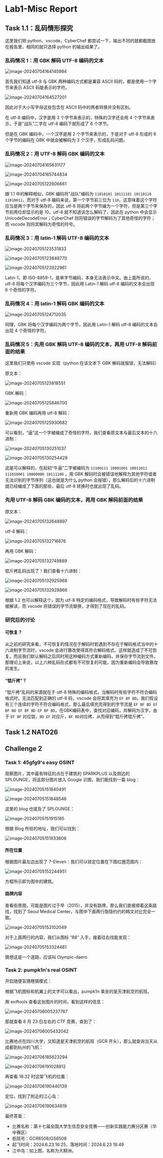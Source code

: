 # Lab1-Misc Report

## Task 1.1：乱码情形探究

这里我们把 python，vscode，CyberChef 都尝试一下，输出不同的就都截图放在报告里，相同的就只选择 python 的输出结果了。

### 乱码情况 1：用 GBK 解码 UTF-8 编码的文本

<img src="../../assets/image-20240704164145984.png" alt="image-20240704164145984"  />

首先我们知道 utf-8 与 GBK 两种编码方式都是兼容 ASCII 码的，都是使用一个字节来表示 ASCII 码能表示的字符。

![image-20240704164527201](../../assets/image-20240704164527201.png)

因此对于大小写字母这些包含在 ASCII 码中的两者转换并没有区别。

在 utf-8 编码中，汉字是用 3 个字节来表示的，特殊的汉字还会用 4 个字节来表示，于是“战队”二字在 utf-8 编码下就形成了 6 个字节。

但是在 GBK 编码中，一个汉字是用 2 个字节来表示的，于是对于 utf-8 形成的 6 个字节的编码在 GBK 中就会被解码为 3 个汉字，形成乱码问题。

### 乱码情况 2：用 UTF-8 解码 GBK 编码的文本

![image-20240704165631177](../../assets/image-20240704165631177.png)

![image-20240704165744834](../../assets/image-20240704165744834.png)

![image-20240705122606661](../../assets/image-20240705122606661.png)

跟 1.1 中的解释相似，GBK 编码将"战队"编码为 `11010101 10111101 10110110 11010011`，而对于 utf-8 编码来说，第一个字节前三位为 `110`，这意味着这个字符应当是两个字节来保存的，因此 utf-8 将前两个字节编为一个字符，但是第三个字节前两位却显示的是 10，utf-8 就不知道该怎么解码了，因此在 python 中会显示 UnicodeDecodeError；CyberChef 则将错误的字节解码为了其他奇怪的字符；而 vscode 则将其解码为奇怪的符号。

### 乱码情况 3：用 latin-1 解码 UTF-8 编码的文本

![image-20240705123531833](../../assets/image-20240705123531833.png)

![image-20240705123848770](../../assets/image-20240705123848770.png)

![image-20240705123922961](../../assets/image-20240705123922961.png)

Latin-1，即 ISO-8859-1，是单字节编码，本身无法表示中文。由上面所说的，utf-8 将每个汉字编码为三个字节，因此用 Latin-1 解码 utf-8 编码的文本会出现 6 个奇怪的字符。

### 乱码情况 4：用 latin-1 解码 GBK 编码的文本

![image-20240705124712035](../../assets/image-20240705124712035.png)

同理，GBK 将每个汉字编码为两个字节，因此用 Latin-1 解码 utf-8 编码的文本会出现 4 个奇怪的字符。

### 乱码情况 5：先用 GBK 解码 UTF-8 编码的文本，再用 UTF-8 解码前面的结果

这里我们只使用 vscode 实现（python 在该文本下 GBK 解码就报错，无法解码）

原文本：

![image-20240705125818551](../../assets/image-20240705125818551.png)

GBK 解码：

![image-20240705125846700](../../assets/image-20240705125846700.png)

重新用 GBK 编码再用 utf-8 解码：

![image-20240705125930682](../../assets/image-20240705125930682.png)

可以看到，“逼”这一个字被编成了奇怪的字符，我们查看原文本与最后文本的十六进制：

![image-20240705130251037](../../assets/image-20240705130251037.png)

![image-20240705130254429](../../assets/image-20240705130254429.png)

这是可以解释的，在起初“牛逼”二字被编码为 `11100111 10001001 10011011  111010001 10000000 10111100` ，用 GBK 解码时会被错误地解释为其他字符或者无法识别的字节序列（这也就是为什么 python 会报错），那么解码后的十六进制就已经编成了下面的那些，最后 utf-8 转换时也就出现了乱码。

### 先用 UTF-8 解码 GBK 编码的文本，再用 GBK 解码前面的结果

原文本：

![image-20240705132648897](../../assets/image-20240705132648897.png)

utf-8 解码：

![image-20240705132716676](../../assets/image-20240705132716676.png)

再用 GBK 解码：

![image-20240705132749889](../../assets/image-20240705132749889.png)

锟斤拷乱码出现了！我们查看十六进制：

![image-20240705132925968](../../assets/image-20240705132925968.png)

![image-20240705132928866](../../assets/image-20240705132928866.png)

根据 1.2 也可以解释这个，因为 utf-8 特定的编码格式，导致解码时有些字符无法被解读，而 vscode 将错误的字节流替换，才得到了现在的乱码。

### 研究后的讨论

#### 可恢复？

从之前的研究来看，不可恢复的情况在于解码时若遇到不存在于解码格式当中的十六进制字节流时，vscode 会进行篡改使得其符合解码格式，这样就造成了不可恢复。而且我们默认解码之后同时用这种编码方式重新编码，并保存字节流到文件。那理论上来说，以上六种乱码形式都有不可恢复的可能，因为重新编码会导致篡改的发生。

#### “锟斤拷”？

“锟斤拷”乱码的来源就在于 utf-8 特殊的编码格式，当解码时有些字符不符合编码格式时，无法匹配到正确的 utf-8 码，vscode 会将其填充为 `EF BF BD`。我们假设有三个连续的字符不符合编码格式，那么最后填充完得到的字节流是 `EF BF BD EF BF BD EF BF BD EF BF BD`，在GBK编码表中，查找对应编码，并解码为汉字，由于 `EF BF` 对应锟，`BD EF` 对应斤，`BF BD`对应拷，从而得到“锟斤拷锟斤拷”。

## Task 1.2 NATO26



## Challenge 2

### Task 1: 45gfg9's easy OSINT

观察图片，其中最有特征的点在于建筑的 SPARKPLUS 以及侧边的 SPLOUNGE，将这部分图片放入 Google 识图，我们能找到一篇 blog：

![image-20240705151840491](../../assets/image-20240705151840491.png)

![image-20240705151848546](../../assets/image-20240705151848546.png)

这里的 blog 也提及了 SPLOUNGE：

![image-20240705151915185](../../assets/image-20240705151915185.png)

根据 Blog 所给的地址，我们可以找到：

![image-20240705151933808](../../assets/image-20240705151933808.png)

#### 所在位置

根据图片最左边出现了 7-Eleven：我们可以锁定位置在下图红圈范围内：

![image-20240705152244951](../../assets/image-20240705152244951.png)

方框所示即为图中的建筑。

#### 路牌内容

查看街景图，可能是图片过于早（2015），并没有路牌，那么我们直接顺着这条路找，找到了 Seoul Medical Center，与图中下面两行隐隐约约的韩文对比完全一致。

![image-20240705153102049](../../assets/image-20240705153102049.png)

对于上面两行的内容，我们从图标 “88” 入手，接着往右找能发现：

![image-20240705153324481](../../assets/image-20240705153324481.png)

猜想这是一个道路，应该叫 Olympic-daero

### Task 2: pumpk1n's real OSINT

开启随便盲猜瞎猜模式：

根据飞机图标和机翼上的文字可以看出，pumpk1n 乘坐的是天津航空的航班。

用 exiftools 查看这张图片的时间，看到这样的信息：

![image-20240706005237767](../../assets/image-20240706005237767.png)

那就查看 6 月 23 日左右的 CTF 竞赛，查到了：

![image-20240706005432042](../../assets/image-20240706005432042.png)

比赛地点在四川大学，又知道是天津航空的航班（GCR 开头），那么就查询当天从成都到杭州的飞机：

![image-20240706185623294](../../assets/image-20240706185623294.png)

![image-20240706191028812](../../assets/image-20240706191028812.png)

再查看 18:32 时这架飞机的位置：

![image-20240706190440139](../../assets/image-20240706190440139.png)

定位，找到了附近的江心岛：

![image-20240706190634819](../../assets/image-20240706190634819.png)

最终答案：

- 比赛名称：第十七届全国大学生信息安全竞赛——创新实践能力赛分区赛（华中赛区）
- 航班号：GCR6508/GS6508
- 起飞时间：2024.6.23 16:25，落地时间：2024.6.23 18:49
- 江中岛：如上图，名称为大桐洲。